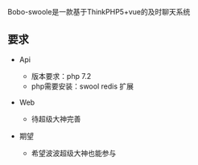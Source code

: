 Bobo-swoole是一款基于ThinkPHP5+vue的及时聊天系统


## **要求**

* Api
    * 版本要求：php 7.2
    * php需要安装：swool redis 扩展

* Web
    * 待超级大神完善

* 期望
    * 希望波波超级大神也能参与